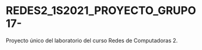 # REDES2_1S2021_PROYECTO_GRUPO17-
Proyecto único del laboratorio del curso Redes de Computadoras 2.
